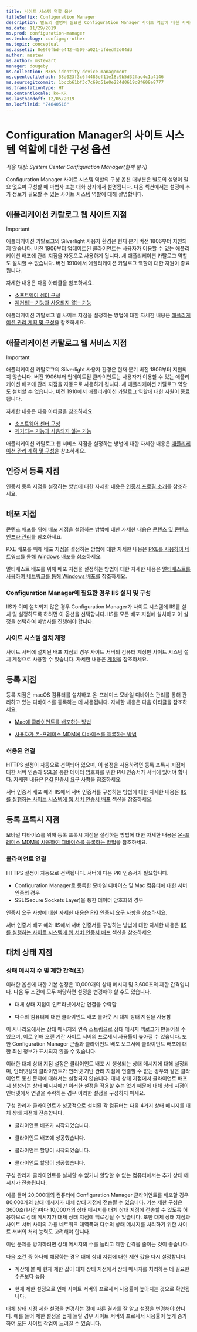 ```yaml
---
title: 사이트 시스템 역할 옵션
titleSuffix: Configuration Manager
description: 별도의 설명이 필요한 Configuration Manager 사이트 역할에 대한 자세한 내용은 이 문서를 참조하세요.
ms.date: 11/29/2019
ms.prod: configuration-manager
ms.technology: configmgr-other
ms.topic: conceptual
ms.assetid: 0e9f0fbd-e442-4509-a021-bfdedf2d04dd
author: mestew
ms.author: mstewart
manager: dougeby
ms.collection: M365-identity-device-management
ms.openlocfilehash: 58d023f3c6f4485ef11e18c9b5d32fac4c1a4146
ms.sourcegitcommit: 1bccb61bf3c7c69d51e0e224d0619c8f608e8777
ms.translationtype: HT
ms.contentlocale: ko-KR
ms.lasthandoff: 12/05/2019
ms.locfileid: "74840516"
---
```

# <a name="configuration-options-for-site-system-roles-in-configuration-manager"></a>Configuration Manager의 사이트 시스템 역할에 대한 구성 옵션

*적용 대상: System Center Configuration Manager(현재 분기)*

Configuration Manager 사이트 시스템 역할의 구성 옵션 대부분은 별도의 설명이 필요 없으며 구성할 때 마법사 또는 대화 상자에서 설명됩니다. 다음 섹션에서는 설정에 추가 정보가 필요할 수 있는 사이트 시스템 역할에 대해 설명합니다.  


## <a name="BKMK_ApplicationCatalog_Website"></a> 애플리케이션 카탈로그 웹 사이트 지점  

> [!Important]
> 애플리케이션 카탈로그의 Silverlight 사용자 환경은 현재 분기 버전 1806부터 지원되지 않습니다. 버전 1906부터 업데이트된 클라이언트는 사용자가 이용할 수 있는 애플리케이션 배포에 관리 지점을 자동으로 사용하게 됩니다. 새 애플리케이션 카탈로그 역할도 설치할 수 없습니다. 버전 1910에서 애플리케이션 카탈로그 역할에 대한 지원이 종료됩니다.  
>
> 자세한 내용은 다음 아티클을 참조하세요.
>
> - [소프트웨어 센터 구성](/sccm/apps/plan-design/plan-for-software-center#bkmk_userex)
> - [제거되는 기능과 사용되지 않는 기능](/sccm/core/plan-design/changes/deprecated/removed-and-deprecated-cmfeatures)  

애플리케이션 카탈로그 웹 사이트 지점을 설정하는 방법에 대한 자세한 내용은 [애플리케이션 관리 계획 및 구성](/sccm/apps/plan-design/plan-for-and-configure-application-management)을 참조하세요.  


## <a name="BKMK_ApplicationCatalog_WebService"></a> 애플리케이션 카탈로그 웹 서비스 지점  

> [!Important]
> 애플리케이션 카탈로그의 Silverlight 사용자 환경은 현재 분기 버전 1806부터 지원되지 않습니다. 버전 1906부터 업데이트된 클라이언트는 사용자가 이용할 수 있는 애플리케이션 배포에 관리 지점을 자동으로 사용하게 됩니다. 새 애플리케이션 카탈로그 역할도 설치할 수 없습니다. 버전 1910에서 애플리케이션 카탈로그 역할에 대한 지원이 종료됩니다.  
>
> 자세한 내용은 다음 아티클을 참조하세요.
>
> - [소프트웨어 센터 구성](/sccm/apps/plan-design/plan-for-software-center#bkmk_userex)
> - [제거되는 기능과 사용되지 않는 기능](/sccm/core/plan-design/changes/deprecated/removed-and-deprecated-cmfeatures)  

애플리케이션 카탈로그 웹 서비스 지점을 설정하는 방법에 대한 자세한 내용은 [애플리케이션 관리 계획 및 구성](/sccm/apps/plan-design/plan-for-and-configure-application-management)을 참조하세요.  


## <a name="BKMK_CertificateRegistrationPoint"></a> 인증서 등록 지점  

인증서 등록 지점을 설정하는 방법에 대한 자세한 내용은 [인증서 프로필 소개](/sccm/protect/deploy-use/introduction-to-certificate-profiles)를 참조하세요.  


## <a name="BKMK_Distribution_Point"></a> 배포 지점  

콘텐츠 배포를 위해 배포 지점을 설정하는 방법에 대한 자세한 내용은 [콘텐츠 및 콘텐츠 인프라 관리](/sccm/core/servers/deploy/configure/manage-content-and-content-infrastructure)를 참조하세요.  

PXE 배포를 위해 배포 지점을 설정하는 방법에 대한 자세한 내용은 [PXE를 사용하여 네트워크를 통해 Windows 배포](/sccm/osd/deploy-use/use-pxe-to-deploy-windows-over-the-network)를 참조하세요.  

멀티캐스트 배포를 위해 배포 지점을 설정하는 방법에 대한 자세한 내용은 [멀티캐스트를 사용하여 네트워크를 통해 Windows 배포](/sccm/osd/deploy-use/use-multicast-to-deploy-windows-over-the-network)를 참조하세요.  

### <a name="install-and-configure-iis-if-required-by-configuration-manager"></a>Configuration Manager에 필요한 경우 IIS 설치 및 구성

IIS가 이미 설치되지 않은 경우 Configuration Manager가 사이트 시스템에 IIS를 설치 및 설정하도록 하려면 이 옵션을 선택합니다. IIS를 모든 배포 지점에 설치하고 이 설정을 선택하여 마법사를 진행해야 합니다.  

### <a name="site-system-installation-account"></a>사이트 시스템 설치 계정

사이트 서버에 설치된 배포 지점의 경우 사이트 서버의 컴퓨터 계정만 사이트 시스템 설치 계정으로 사용할 수 있습니다. 자세한 내용은 [계정](/sccm/core/plan-design/hierarchy/accounts#site-system-installation-account)을 참조하세요.  


## <a name="BKMK_Enrollment_Point"></a> 등록 지점  

등록 지점은 macOS 컴퓨터를 설치하고 온-프레미스 모바일 디바이스 관리를 통해 관리하고 있는 디바이스를 등록하는 데 사용됩니다. 자세한 내용은 다음 아티클을 참조하세요.  

- [Mac에 클라이언트를 배포하는 방법](/sccm/core/clients/deploy/deploy-clients-to-macs)  

- [사용자가 온-프레미스 MDM에 디바이스를 등록하는 방법](/sccm/mdm/deploy-use/user-enroll-devices-on-premises-mdm)  

### <a name="allowed-connections"></a>허용된 연결

HTTPS 설정이 자동으로 선택되어 있으며, 이 설정을 사용하려면 등록 프록시 지점에 대한 서버 인증과 SSL을 통한 데이터 암호화를 위한 PKI 인증서가 서버에 있어야 합니다. 자세한 내용은 [PKI 인증서 요구 사항](/sccm/core/plan-design/network/pki-certificate-requirements)을 참조하세요.  

서버 인증서 배포 예와 IIS에서 서버 인증서를 구성하는 방법에 대한 자세한 내용은 [IIS를 실행하는 사이트 시스템에 웹 서버 인증서 배포](/sccm/core/plan-design/network/example-deployment-of-pki-certificates#BKMK_webserver2008_cm2012) 섹션을 참조하세요.  


## <a name="BKMK_Enrollment_Proxy_Point"></a> 등록 프록시 지점  

모바일 디바이스를 위해 등록 프록시 지점을 설정하는 방법에 대한 자세한 내용은 [온-프레미스 MDM을 사용하여 디바이스를 등록하는 방법](/sccm/mdm/deploy-use/user-enroll-devices-on-premises-mdm)을 참조하세요.  

### <a name="client-connections"></a>클라이언트 연결

HTTPS 설정이 자동으로 선택됩니다. 서버에 다음 PKI 인증서가 필요합니다.

- Configuration Manager로 등록한 모바일 디바이스 및 Mac 컴퓨터에 대한 서버 인증의 경우
- SSL(Secure Sockets Layer)을 통한 데이터 암호화의 경우

인증서 요구 사항에 대한 자세한 내용은 [PKI 인증서 요구 사항](/sccm/core/plan-design/network/pki-certificate-requirements)을 참조하세요.  

서버 인증서 배포 예와 IIS에서 서버 인증서를 구성하는 방법에 대한 자세한 내용은 [IIS를 실행하는 사이트 시스템에 웹 서버 인증서 배포](/sccm/core/plan-design/network/example-deployment-of-pki-certificates#BKMK_webserver2008_cm2012) 섹션을 참조하세요.  


## <a name="BKMK_Fallback_Status_Point"></a> 대체 상태 지점  

### <a name="number-of-state-messages-and-throttle-interval-in-seconds"></a>상태 메시지 수 및 제한 간격(초)

이러한 옵션에 대한 기본 설정은 10,000개의 상태 메시지 및 3,600초의 제한 간격입니다. 다음 두 조건에 모두 해당하면 설정을 변경해야 할 수도 있습니다.  

- 대체 상태 지점이 인트라넷에서만 연결을 수락함  

- 다수의 컴퓨터에 대한 클라이언트 배포 롤아웃 시 대체 상태 지점을 사용함  

이 시나리오에서는 상태 메시지의 연속 스트림으로 상태 메시지 백로그가 만들어질 수 있으며, 이로 인해 오랜 기간 사이트 서버의 프로세서 사용률이 높아질 수 있습니다. 또한 Configuration Manager 콘솔과 클라이언트 배포 보고서에 클라이언트 배포에 대한 최신 정보가 표시되지 않을 수 있습니다.  

이러한 대체 상태 지점 설정은 클라이언트 배포 시 생성되는 상태 메시지에 대해 설정되며, 인터넷상의 클라이언트가 인터넷 기반 관리 지점에 연결할 수 없는 경우와 같은 클라이언트 통신 문제에 대해서는 설정되지 않습니다. 대체 상태 지점에서 클라이언트 배포 시 생성되는 상태 메시지에만 이러한 설정을 적용할 수는 없기 때문에 대체 상태 지점이 인터넷에서 연결을 수락하는 경우 이러한 설정을 구성하지 마세요.  

구성 관리자 클라이언트가 성공적으로 설치된 각 컴퓨터는 다음 4가지 상태 메시지를 대체 상태 지점에 전송합니다.  

- 클라이언트 배포가 시작되었습니다.  

- 클라이언트 배포에 성공했습니다.  

- 클라이언트 할당이 시작되었습니다.  

- 클라이언트 할당이 성공했습니다.  

구성 관리자 클라이언트를 설치할 수 없거나 할당할 수 없는 컴퓨터에서는 추가 상태 메시지가 전송됩니다.  

예를 들어 20,000대의 컴퓨터에 Configuration Manager 클라이언트를 배포할 경우 80,000개의 상태 메시지가 대체 상태 지점에 전송될 수 있습니다. 기본 제한 구성은 3600초(1시간)마다 10,000개의 상태 메시지를 대체 상태 지점에 전송할 수 있도록 허용하므로 상태 메시지가 대체 상태 지점에 백로깅될 수 있습니다. 또한 대체 상태 지점과 사이트 서버 사이의 가용 네트워크 대역폭과 다수의 상태 메시지를 처리하기 위한 사이트 서버의 처리 능력도 고려해야 합니다.  

이런 문제를 방지하려면 상태 메시지의 수를 늘리고 제한 간격을 줄이는 것이 좋습니다.  

다음 조건 중 하나에 해당하는 경우 대체 상태 지점에 대한 제한 값을 다시 설정합니다.  

- 계산해 볼 때 현재 제한 값이 대체 상태 지점에서 상태 메시지를 처리하는 데 필요한 수준보다 높음  

- 현재 제한 설정으로 인해 사이트 서버의 프로세서 사용률이 높아지는 것으로 확인됩니다.  

대체 상태 지점 제한 설정을 변경하는 것에 따른 결과를 잘 알고 설정을 변경해야 합니다. 예를 들어 제한 설정을 높게 늘릴 경우 사이트 서버의 프로세서 사용률이 높게 증가하여 모든 사이트 작업이 느려질 수 있습니다.  
